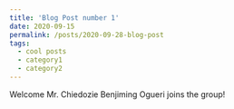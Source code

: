 ```yaml
---
title: 'Blog Post number 1'
date: 2020-09-15
permalink: /posts/2020-09-28-blog-post
tags:
  - cool posts
  - category1
  - category2
---
```



Welcome Mr. Chiedozie Benjiming Ogueri joins the group!

